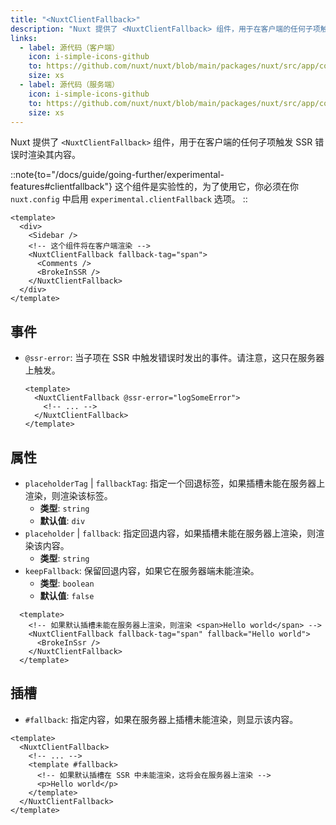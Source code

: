 ```yaml
---
title: "<NuxtClientFallback>"
description: "Nuxt 提供了 <NuxtClientFallback> 组件，用于在客户端的任何子项触发 SSR 错误时渲染其内容"
links:
  - label: 源代码（客户端）
    icon: i-simple-icons-github
    to: https://github.com/nuxt/nuxt/blob/main/packages/nuxt/src/app/components/client-fallback.client.ts
    size: xs
  - label: 源代码（服务端）
    icon: i-simple-icons-github
    to: https://github.com/nuxt/nuxt/blob/main/packages/nuxt/src/app/components/client-fallback.server.ts
    size: xs
---
```


Nuxt 提供了 `<NuxtClientFallback>` 组件，用于在客户端的任何子项触发 SSR 错误时渲染其内容。

::note{to="/docs/guide/going-further/experimental-features#clientfallback"}
这个组件是实验性的，为了使用它，你必须在你 `nuxt.config` 中启用 `experimental.clientFallback` 选项。
::

```vue [pages/example.vue]
<template>
  <div>
    <Sidebar />
    <!-- 这个组件将在客户端渲染 -->
    <NuxtClientFallback fallback-tag="span">
      <Comments />
      <BrokeInSSR />
    </NuxtClientFallback>
  </div>
</template>
```

## 事件

- `@ssr-error`: 当子项在 SSR 中触发错误时发出的事件。请注意，这只在服务器上触发。

  ```vue
  <template>
    <NuxtClientFallback @ssr-error="logSomeError">
      <!-- ... -->
    </NuxtClientFallback>
  </template>
  ```

## 属性

- `placeholderTag` | `fallbackTag`: 指定一个回退标签，如果插槽未能在服务器上渲染，则渲染该标签。
  - **类型**: `string`
  - **默认值**: `div`
- `placeholder` | `fallback`: 指定回退内容，如果插槽未能在服务器上渲染，则渲染该内容。
  - **类型**: `string`
- `keepFallback`: 保留回退内容，如果它在服务器端未能渲染。
  - **类型**: `boolean`
  - **默认值**: `false`

```vue
  <template>
    <!-- 如果默认插槽未能在服务器上渲染，则渲染 <span>Hello world</span> -->
    <NuxtClientFallback fallback-tag="span" fallback="Hello world">
      <BrokeInSsr />
    </NuxtClientFallback>
  </template>
```

## 插槽

- `#fallback`: 指定内容，如果在服务器上插槽未能渲染，则显示该内容。

```vue
<template>
  <NuxtClientFallback>
    <!-- ... -->
    <template #fallback>
      <!-- 如果默认插槽在 SSR 中未能渲染，这将会在服务器上渲染 -->
      <p>Hello world</p>
    </template>
  </NuxtClientFallback>
</template>
```
